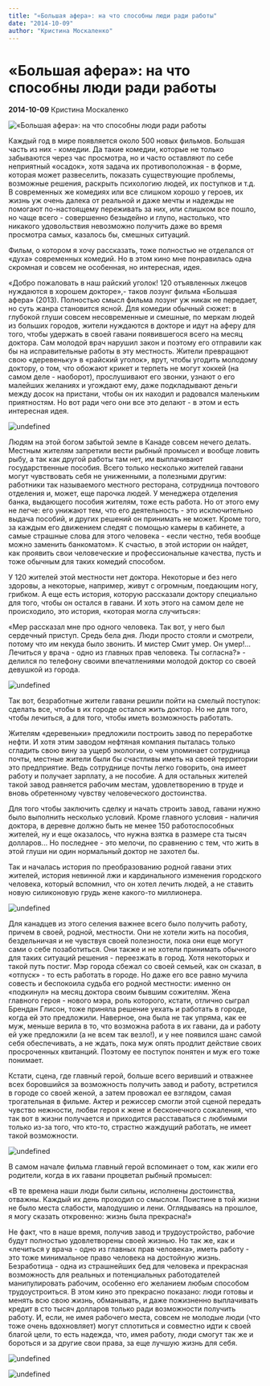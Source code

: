 ```yaml
---
title: "«Большая афера»: на что способны люди ради работы"
date: "2014-10-09"
author: "Кристина Москаленко"
---
```


# «Большая афера»: на что способны люди ради работы

**2014-10-09** Кристина Москаленко

![«Большая афера»: на что способны люди ради работы](http://www.kinopoisk.ru/images/film_big/696154.jpg)

Каждый год в мире появляется около 500 новых фильмов. Большая часть из них - комедии. Да такие комедии, которые не только забываются через час просмотра, но и часто оставляют по себе неприятный «осадок», хотя задача их противоположная - в форме, которая может развеселить, показать существующие проблемы, возможные решения, раскрыть психологию людей, их поступков и т.д. В современных же комедиях или все слишком хорошо у героев, их жизнь уж очень далека от реальной и даже мечты и надежды не помогают по-настоящему переживать за них, или слишком все пошло, но чаще всего - совершенно безыдейно и глупо, настолько, что никакого удовольствия невозможно получить даже во время просмотра самых, казалось бы, смешных ситуаций.

Фильм, о котором я хочу рассказать, тоже полностью не отделался от «духа» современных комедий. Но в этом кино мне понравилась одна скромная и совсем не особенная, но интересная, идея.

«Добро пожаловать в наш райский уголок! 120 отъявленных лжецов нуждаются в хорошем докторе»,- таков лозунг фильма «Большая афера» (2013). Полностью смысл фильма лозунг уж никак не передает, но суть жанра становится ясной. Для комедии обычный сюжет: в глубокой глуши совсем несовременные и смешные, по меркам людей из больших городов, жители нуждаются в докторе и идут на аферу для того, чтобы удержать в своей гавани появившегося всего на месяц доктора. Сам молодой врач нарушил закон и поэтому его отправили как бы на исправительные работы в эту местность. Жители превращают свою «деревеньку» в «райский уголок», врут, чтобы угодить молодому доктору, о том, что обожают крикет и терпеть не могут хоккей (на самом деле - наоборот), прослушивают его звонки, узнают о его малейших желаниях и угождают ему, даже подкладывают деньги между досок на пристани, чтобы он их находил и радовался маленьким приятностям. Но вот ради чего они все это делают - в этом и есть интересная идея.

 ![undefined](http://www.film.ru/sites/default/files/movies/frames/The-Grand-Seduction-08.jpg)

Людям на этой богом забытой земле в Канаде совсем нечего делать. Местным жителям запретили вести рыбный промысел и вообще ловить рыбу, а так как другой работы там нет, им выплачивают государственные пособия. Всего только несколько жителей гавани могут чувствовать себя не униженными, а полезными другим: работники так называемого местного ресторана, сотрудница почтового отделения и, может, еще парочка людей. У менеджера отделения банка, выдающего пособия жителям, тоже есть работа. Но от этого ему не легче: его унижают тем, что его деятельность - это исключительно выдача пособий, и других решений он принимать не может. Кроме того, за каждым его движением следят с помощью камеры в кабинете, а самые страшные слова для этого человека - «если честно, тебя вообще можно заменить банкоматом». К счастью, в этой истории он найдет, как проявить свои человеческие и профессиональные качества, пусть и тоже обычным для таких комедий способом.

У 120 жителей этой местности нет доктора. Некоторые и без него здоровы, а некоторые, например, живут с огромным, поедающим ногу, грибком. А еще есть история, которую рассказали доктору специально для того, чтобы он остался в гавани. И хоть этого на самом деле не происходило, это история, «которая могла случиться»:

«Мер рассказал мне про одного человека. Так вот, у него был сердечный приступ. Средь бела дня. Люди просто стояли и смотрели, потому что им некуда было звонить. И мистер Смит умер. Он умер!... Лечиться у врача - одно из главных прав человека. Ты согласна?» - делился по телефону своими впечатлениями молодой доктор со своей девушкой из города.

 ![undefined](http://www.film.ru/sites/default/files/movies/frames/The-Grand-Seduction-07.jpg)

Так вот, безработные жители гавани решили пойти на смелый поступок: сделать все, чтобы в их городе остался жить доктор. Но не для того, чтобы лечиться, а для того, чтобы иметь возможность работать.

Жителям «деревеньки» предложили построить завод по переработке нефти. И хотя этим заводом нефтяная компания пыталась только сгладить свою вину за ущерб экологии, о чем упоминает сотрудница почты, местные жители были бы счастливы иметь на своей территории это предприятие. Ведь сотруднице почты легко говорить, она имеет работу и получает зарплату, а не пособие. А для остальных жителей такой завод равняется рабочим местам, удовлетворению в труде и вновь обретенному чувству человеческого достоинства.

Для того чтобы заключить сделку и начать строить завод, гавани нужно было выполнить несколько условий. Кроме главного условия - наличия доктора, в деревне должно быть не менее 150 работоспособных жителей, ну и еще оказалось, что нужна взятка в размере ста тысяч долларов... Но последнее - это мелочи, по сравнению с тем, что жить в этой глуши ни один нормальный доктор не захотел бы.

Так и началась история по преобразованию родной гавани этих жителей, история невинной лжи и кардинального изменения городского человека, который вспомнил, что он хотел лечить людей, а не ставить новую силиконовую грудь жене какого-то миллионера.

 ![undefined](http://s017.radikal.ru/i431/1409/5f/878fe0342cf7.png)

Для канадцев из этого селения важнее всего было получить работу, причем в своей, родной, местности. Они не хотели жить на пособия, бездельничая и не чувствуя своей полезности, пока они еще могут сами о себе позаботиться. Они также и не хотели принимать обычного для таких ситуаций решения - переезжать в город. Хотя некоторых и такой путь постиг. Мэр города сбежал со своей семьей, как он сказал, в «отпуск» - то есть работать в городе. Но даже его все равно мучила совесть и беспокоила судьба его родной местности: именно он «подкинул» на месяц доктора своим бывшим сожителям. Жена главного героя - нового мэра, роль которого, кстати, отлично сыграл Брендан Глисон, тоже приняла решение уехать и работать в городе, когда ей это предложили. Наверное, она была не так упряма, как ее муж, меньше верила в то, что возможна работа в их гавани, да и работу ей уже предложили (а не всем так везло!), и у нее появился шанс самой себя обеспечивать, а не ждать, пока муж опять продлит действие своих просроченных квитанций. Поэтому ее поступок понятен и муж его тоже понимает.

Кстати, сцена, где главный герой, больше всего веривший и отважнее всех боровшийся за возможность получить завод и работу, встретился в городе со своей женой, а затем провожал ее взглядом, самая трогательная в фильме. Актер и режиссер смогли этой сценой передать чувство нежности, любви героя к жене и бесконечного сожаления, что так вот в жизни получается и приходится расставаться с любимыми только из-за того, что кто-то, страстно жаждущий работать, не имеет такой возможности.

 ![undefined](http://grafamania.org/uploads/posts/2014-09/1411650338414116503183vpfi8bd8.png)

В самом начале фильма главный герой вспоминает о том, как жили его родители, когда в их гавани процветал рыбный промысел:

«В те времена наши люди были сильны, исполнены достоинства, отважны. Каждый их день проходил со смыслом. Поистине в той жизни не было места слабости, малодушию и лени. Оглядываясь на прошлое, я могу сказать откровенно: жизнь была прекрасна!»

Не факт, что в наше время, получив завод и трудоустройство, рабочие будут полностью удовлетворены своей жизнью. Но так же, как и «лечиться у врача - одно из главных прав человека», иметь работу - это тоже минимальное право человека на достойную жизнь. Безработица - одна из страшнейших бед для человека и прекрасная возможность для реальных и потенциальных работодателей манипулировать рабочим, особенно его желанием любым способом трудоустроиться. В этом кино это прекрасно показано: люди готовы и менять всю свою жизнь, обманывать, и даже пожизненно выплачивать кредит в сто тысяч долларов только ради возможности получить работу. И, если, не имея рабочего места, совсем не молодые люди (что тоже очень вдохновляет) могут сплотиться и совместно идти к своей благой цели, то есть надежда, что, имея работу, люди смогут так же и бороться и за другие свои права, за еще лучшую жизнь для себя.

 ![undefined](https://pbs.twimg.com/media/BwdoWxsIgAELkoW.jpg:large)

![undefined](http://www.kino-teatr.ru/art/3562/42657.jpg)
